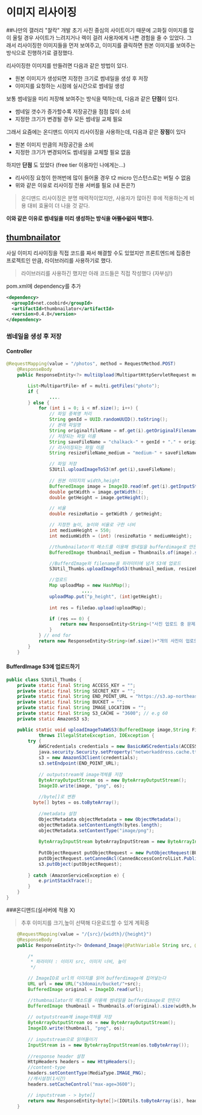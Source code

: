 # 이미지 리사이징
 
##나만의 갤러리 "찰칵" 개발 초기
사진 중심의 사이트이기 때문에 고화질 이미지를 많이 올릴 경우 사이트가 느려지거나 렉이 걸려 사용자에게 나쁜 경험을 줄 수 있었다.
그래서 리사이징한 이미지들을 먼저 보여주고, 이미지를 클릭하면 원본 이미지를 보여주는 방식으로 진행하기로 결정했다.

리사이징한 이미지를 만들려면 다음과 같은 방법이 있다.

* 원본 이미지가 생성되면 지정한 크기로 썸네일을 생성 후 저장
* 이미지를 요청하는 시점에 실시간으로 썸네일 생성

보통 썸네일을 미리 저장해 보여주는 방식을 택하는데, 다음과 같은 **단점**이 있다.

* 썸네일 갯수가 증가할수록 저장공간을 점점 많이 소비
* 지정한 크기가 변경될 경우 모든 썸네일 교체 필요

그래서 요즘에는 온디맨드 이미지 리사이징을 사용하는데, 다음과 같은 **장점**이 있다

* 원본 이미지 만큼의 저장공간을 소비
* 지정한 크기가 변경되어도 썸네일을 교체할 필요 없음

하지만 **단점** 도 있었다 (free tier 이용자인 나에게는...)

* 리사이징 요청이 한꺼번에 많이 들어올 경우 t2 micro 인스턴스로는 버틸 수 없음
* 위와 같은 이유로 리사이징 전용 서버를 필요 (내 돈은?)

>온디맨드 리사이징은 분명 매력적이었지만, 사용자가 많아진 후에 적용하는게 비용 대비 효율이 더 나을 것 같다.

**이와 같은 이유로 썸네일을 미리 생성하는 방식을  ~~어쩔수없이~~ 택했다.**

##  [thumbnailator](https://github.com/coobird/thumbnailator)

사실 이미지 리사이징을 직접 코드를 짜서 해결할 수도 있었지만 프론트엔드에 집중한 프로젝트인 만큼, 라이브러리를 사용하기로 했다.

>라이브러리를 사용하긴 했지만 아래 코드들은 직접 작성했다 (자부심!)

pom.xml에 dependency를 추가
``` xml
<dependency>
  <groupId>net.coobird</groupId>
  <artifactId>thumbnailator</artifactId>
  <version>0.4.8</version>
</dependency>
```

### 썸네일을 생성 후 저장

#### Controller 

``` java
@RequestMapping(value = "/photos", method = RequestMethod.POST)
	@ResponseBody
	public ResponseEntity<?> multiUpload(MultipartHttpServletRequest multi,HttpServletResponse response) throws IOException {

		List<MultipartFile> mf = multi.getFiles("photo");		
		if {    
        		....                
		} else {
			for (int i = 0; i < mf.size(); i++) {
				// 파일 중복명 처리
				String genId = UUID.randomUUID().toString();
				// 본래 파일명
				String originalfileName = mf.get(i).getOriginalFilename();
				// 저장되는 파일 이름
				String saveFileName = "chalkack-" + genId + "." + originalfileName;
				// 리사이징되는 파일 이름
				String resizeFileName_medium = "medium-" + saveFileName;

				// 파일 저장
				S3Util.uploadImageToS3(mf.get(i),saveFileName);
                
				// 원본 이미지의 width,height
				BufferedImage image = ImageIO.read(mf.get(i).getInputStream());
				double getWidth = image.getWidth();
				double getHeight = image.getHeight();

				// 비율
				double resizeRatio = getWidth / getHeight;

				// 지정한 높이, 높이와 비율로 구한 너비
				int mediumHeight = 550;				
				int mediumWidth = (int) (resizeRatio * mediumHeight);

				//thumbnailator의 메소드를 이용해 썸네일을 bufferdimage로 만든다
				BufferedImage thumbnail_medium = Thumbnails.of(image).size(mediumWidth,mediumHeight).asBufferedImage();

				//BufferdImage와 filename을 파라미터에 넘겨 S3에 업로드
				S3Util_Thumbs.uploadImageToS3(thumbnail_medium, resizeFileName_medium);

				//업로드
				Map uploadMap = new HashMap();
                			....      
				uploadMap.put("p_height", (int)getHeight);
				
				int res = filedao.upload(uploadMap);

				if (res == 0) {
					return new ResponseEntity<String>("사진 업로드 중 문제가 발생했습니다", HttpStatus.CONFLICT);
				}
			} // end for
			return new ResponseEntity<String>(mf.size()+"개의 사진이 업로드되었습니다", HttpStatus.CREATED);
		}
	}
```

#### BufferdImage S3에 업로드하기
``` java
public class S3Util_Thumbs {
	private static final String ACCESS_KEY = "";
	private static final String SECRET_KEY = "";
	private static final String END_POINT_URL = "https://s3.ap-northeast-2.amazonaws.com";
	private static final String BUCKET = "";
	private static final String IMAGE_LOCATION = "";
	private static final String S3_CACHE = "3600"; // e.g 60
	private static AmazonS3 s3;

	public static void uploadImageToAWSS3(BufferedImage image,String Filename)
			throws IllegalStateException, IOException {
		try {
			AWSCredentials credentials = new BasicAWSCredentials(ACCESS_KEY, SECRET_KEY);
			java.security.Security.setProperty("networkaddress.cache.ttl", S3_CACHE);
			s3 = new AmazonS3Client(credentials);
			s3.setEndpoint(END_POINT_URL);
			
            // outputstream에 image객체를 저장 
			ByteArrayOutputStream os = new ByteArrayOutputStream();
			ImageIO.write(image, "png", os);
            
            //byte[]로 변환
  		  byte[] bytes = os.toByteArray();
            
            //metadata 설정 
			ObjectMetadata objectMetadata = new ObjectMetadata();
			objectMetadata.setContentLength(bytes.length);
			objectMetadata.setContentType("image/png");
            
			ByteArrayInputStream byteArrayInputStream = new ByteArrayInputStream(bytes);            
            
			PutObjectRequest putObjectRequest = new PutObjectRequest(BUCKET, IMAGE_LOCATION + "/" + Filename, byteArrayInputStream, objectMetadata);
			putObjectRequest.setCannedAcl(CannedAccessControlList.PublicRead);
			s3.putObject(putObjectRequest);
			
		} catch (AmazonServiceException e) {
			e.printStackTrace();
		}						
	}
}
```





###온디맨드(실서버에 적용 X)
>추후 이미지를 크기,높이 선택해 다운로드할 수 있게 계획중

``` java
	@RequestMapping(value = "/{src}/{width}/{height}")
	@ResponseBody
	public ResponseEntity<?> Ondemand_Image(@PathVariable String src, @PathVariable int width,  @PathVariable int height ) throws IOException {

		/*
		 * 파라미터 : 이미지 src, 이미지 너비, 높이  
		 */

		// ImageIO로 url의 이미지를 읽어 bufferdimage에 집어넣는다
		URL url = new URL("s3domain/bucket/"+src);
		BufferedImage original = ImageIO.read(url);

		//thumbnailator의 메소드를 이용해 썸네일을 bufferdimage로 만든다
		BufferedImage thumbnail = Thumbnails.of(original).size(width,height).asBufferedImage();
		
		// outputstream에 image객체를 저장 
		ByteArrayOutputStream os = new ByteArrayOutputStream();		
		ImageIO.write(thumbnail, "png", os);		
		
		// inputstream으로 읽어들이기 
		InputStream is = new ByteArrayInputStream(os.toByteArray());
		
		//response header 설정 
		HttpHeaders headers = new HttpHeaders();
		//content-type
		headers.setContentType(MediaType.IMAGE_PNG);
		//캐시설정(1시간)
		headers.setCacheControl("max-age=3600");

		// inputstream - > byte[] 
		return new ResponseEntity<byte[]>(IOUtils.toByteArray(is), headers, HttpStatus.CREATED);
	}
```
